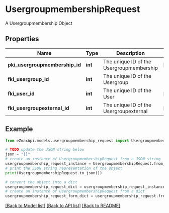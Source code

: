# UsergroupmembershipRequest

A Usergroupmembership Object

## Properties

Name | Type | Description | Notes
------------ | ------------- | ------------- | -------------
**pki_usergroupmembership_id** | **int** | The unique ID of the Usergroupmembership | [optional] 
**fki_usergroup_id** | **int** | The unique ID of the Usergroup | 
**fki_user_id** | **int** | The unique ID of the User | [optional] 
**fki_usergroupexternal_id** | **int** | The unique ID of the Usergroupexternal | [optional] 

## Example

```python
from eZmaxApi.models.usergroupmembership_request import UsergroupmembershipRequest

# TODO update the JSON string below
json = "{}"
# create an instance of UsergroupmembershipRequest from a JSON string
usergroupmembership_request_instance = UsergroupmembershipRequest.from_json(json)
# print the JSON string representation of the object
print(UsergroupmembershipRequest.to_json())

# convert the object into a dict
usergroupmembership_request_dict = usergroupmembership_request_instance.to_dict()
# create an instance of UsergroupmembershipRequest from a dict
usergroupmembership_request_form_dict = usergroupmembership_request.from_dict(usergroupmembership_request_dict)
```
[[Back to Model list]](../README.md#documentation-for-models) [[Back to API list]](../README.md#documentation-for-api-endpoints) [[Back to README]](../README.md)



